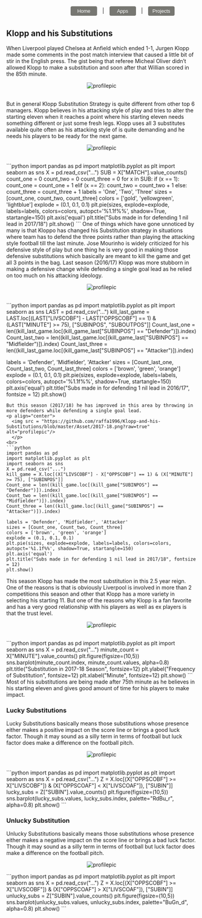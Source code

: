 <link rel="stylesheet" href="https://cdnjs.cloudflare.com/ajax/libs/font-awesome/4.7.0/css/font-awesome.min.css">
<style>
button.button {
  border-radius: 4px;
  background-color: #777772;
  border: none;
  color: #FFFFFF;
  text-align: center;
  font-size: 13px;
  padding: 5px;
  width: 70px;
  transition: all 0.5s;
  cursor: pointer;
  margin: 5px;
}

button.button span {
  cursor: pointer;
  display: inline-block;
  position: relative;
  transition: 0.5s;
}

button.button span:after {
  content: '\00bb';
  position: absolute;
  opacity: 0;
  top: 0;
  right: -20px;
  transition: 0.5s;
}

button.button:hover span {
  padding-right: 15px;
}

button.button:hover span:after {
  opacity: 1;
  right: 0;
}
</style>
<button style="margin-right:10px; margin-left:170px" onclick="window.location.href='https://raffa1996.github.io/5yards5feet'" class="button"><span>Home </span></button> |  <button style="margin-left:10px; margin-right:10px" onclick="window.location.href='https://raffa1996.github.io/Apps'" class="button"><span>Apps </span></button> | 
<button style="margin-left:10px" onclick="window.location.href='https://raffa1996.github.io/Projects'" class="button"><span>Projects </span></button><br>
## Klopp and his Substitutions 
 
When Liverpool played Chelsea at Anfield which ended 1-1, Jurgen Klopp made some comments in the post match interview that caused a little bit of stir in the English press. The gist being that referee Micheal Oliver didn’t allowed Klopp to make a substitution and soon after that Willian scored in the 85th minute.<br>
<p align="center">
  <img src = "https://github.com/raffa1996/Klopp-and-his-Substitutions/blob/master/Asset/kloppoliver.jpg?raw=true" alt="profilepic"/>
  </p> 
<br>
But in general Klopp Substitution Strategy is quite different from other top 6 managers. Klopp believes in his attacking style of play and tries to alter the starting eleven when it reaches a point where his starting eleven needs something different or just some fresh legs. 
Klopp uses all 3 substitutes available quite often as his attacking style of is quite demanding and he needs his players to be ready for the next game.  
<br>
<p align="center">
  <img src = "https://github.com/raffa1996/Klopp-and-his-Substitutions/blob/master/Asset/index.png?raw=true" alt="profilepic"/>
  </p> 
<br>
```python
import pandas as pd
import matplotlib.pyplot as plt
import seaborn as sns
X = pd.read_csv("...")
SUB = X["MATCH"].value_counts()
count_one = 0 
count_two = 0 
count_three = 0 
for x in SUB: 
    if (x == 1):
        count_one = count_one + 1
    elif (x == 2):
        count_two = count_two + 1
    else:
        count_three = count_three + 1
labels = 'One', 'Two', 'Three'
sizes = [count_one, count_two, count_three]
colors = ['gold', 'yellowgreen', 'lightblue']
explode = (0.1, 0.1, 0.1)
plt.pie(sizes, explode=explode, labels=labels, colors=colors, autopct='%1.1f%%', shadow=True, startangle=150)
plt.axis('equal')
plt.title("Subs made in for defending 1 nil lead in 2017/18")
plt.show()
```
One of things which have gone unnoticed by many is that Kloppo has changed his Substitution strategy in situations where team has to defend the three points rather than playing the attacking style football till the last minute. Jose Mourinho is widely criticized for his defensive style of play but one thing he is very good in making those defensive substitutions which basically are meant to kill the game and get all 3 points in the bag. Last season (2016/17)  Klopp was more stubborn in making a defensive change while defending a single goal lead as he relied on too much on his attacking ideology.

<p align="center">
  <img src = "https://github.com/raffa1996/Klopp-and-his-Substitutions/blob/master/Asset/2016-17.png?raw=true" alt="profilepic"/>
  </p> 
<br>
```python
import pandas as pd
import matplotlib.pyplot as plt
import seaborn as sns
LAST = pd.read_csv("...")
kill_last_game = LAST.loc[(LAST["LIVSCOBF"] - LAST["OPPSCOBF"] == 1) & (LAST["MINUTE"] >= 75), ["SUBINPOS", "SUBOUTPOS"]]
Count_last_one = len((kill_last_game.loc[(kill_game_last["SUBINPOS"] == "Defender")]).index) 
Count_last_two = len((kill_last_game.loc[(kill_game_last["SUBINPOS"] == "Midfielder")]).index)
Count_last_three = len((kill_last_game.loc[(kill_game_last["SUBINPOS"] == "Attacker")]).index) 

labels = 'Defender', 'Midfielder', 'Attacker'
sizes = [Count_last_one, Count_last_two, Count_last_three]
colors = ['brown', 'green', 'orange']
explode = (0.1, 0.1, 0.1)
plt.pie(sizes, explode=explode, labels=labels, colors=colors, autopct='%1.1f%%', shadow=True, startangle=150)
plt.axis('equal')
plt.title("Subs made in for defending 1 nil lead in 2016/17", fontsize = 12)
plt.show()
```
But this season (2017/18) he has improved in this area by throwing in more defenders while defending a single goal lead. 
<p align="center">
  <img src = "https://github.com/raffa1996/Klopp-and-his-Substitutions/blob/master/Asset/2017-18.png?raw=true" alt="profilepic"/>
  </p> 
<br>
```python
import pandas as pd
import matplotlib.pyplot as plt
import seaborn as sns
X = pd.read_csv("...")
kill_game = X.loc[(X["LIVSCOBF"] - X["OPPSCOBF"] == 1) & (X["MINUTE"] >= 75), ["SUBINPOS"]]
Count_one = len((kill_game.loc[(kill_game["SUBINPOS"] == "Defender")]).index) 
Count_two = len((kill_game.loc[(kill_game["SUBINPOS"] == "Midfielder")]).index)
Count_three = len((kill_game.loc[(kill_game["SUBINPOS"] == "Attacker")]).index) 

labels = 'Defender', 'Midfielder', 'Attacker'
sizes = [Count_one, Count_two, Count_three]
colors = ['brown', 'green', 'orange']
explode = (0.1, 0.1, 0.1)
plt.pie(sizes, explode=explode, labels=labels, colors=colors, autopct='%1.1f%%', shadow=True, startangle=150)
plt.axis('equal')
plt.title("Subs made in for defending 1 nil lead in 2017/18", fontsize = 12)
plt.show() 
```
This season Klopp has made the most substitution in this 2.5 year reign. One of the reasons is that is obviously Liverpool is involved in more than 2 competitions this season and other that Klopp has a more variety in selecting his starting 11. But one of the reasons why Klopp is a fan favorite and has a very good relationship with his players as well as ex players is that the trust level. 

<p align="center">
  <img src = "https://github.com/raffa1996/Klopp-and-his-Substitutions/blob/master/Asset/allsubs.png?raw=true" alt="profilepic"/>
  </p> 
<br>
```python
import pandas as pd
import matplotlib.pyplot as plt
import seaborn as sns
X = pd.read_csv("...")
minute_count = X["MINUTE"].value_counts()
plt.figure(figsize=(10,5))
sns.barplot(minute_count.index, minute_count.values, alpha=0.8)
plt.title("Substitution in 2017-18 Season", fontsize=12)
plt.ylabel("Frequency of Substitution", fontsize=12)
plt.xlabel("Minute", fontsize=12)
plt.show()
```
Most of his substitutions are being made after 75th minute as he believes in his starting eleven and gives good amount of time for his players to make impact. 

### Lucky Substitutions 
Lucky Substitutions basically means those substitutions whose presence either makes a positive impact on the score line or brings a good luck factor. Though it may sound as a silly term in terms of football but luck factor does make a difference on the football pitch.  
<p align="center">
  <img src = "https://github.com/raffa1996/Klopp-and-his-Substitutions/blob/master/Asset/luckysubs.png?raw=true" alt="profilepic"/>
  </p> 
<br>
```python
import pandas as pd
import matplotlib.pyplot as plt
import seaborn as sns
X = pd.read_csv("...")
Z = X.loc[(X["OPPSCOBF"] >= X["LIVSCOBF"]) & (X["OPPSCOAF"] < X["LIVSCOAF"]), ["SUBIN"]]
lucky_subs = Z["SUBIN"].value_counts()
plt.figure(figsize=(10,5))
sns.barplot(lucky_subs.values, lucky_subs.index, palette="RdBu_r", alpha=0.8)
plt.show()
```

### Unlucky Substitution
Unlucky Substitutions basically means those substitutions whose presence either makes a negative impact on the score line or brings a bad luck factor. Though it may sound as a silly term in terms of football but luck factor does make a difference on the football pitch.    
<p align="center">
  <img src = "https://github.com/raffa1996/Klopp-and-his-Substitutions/blob/master/Asset/unluckysubs.png?raw=true" alt="profilepic"/>
  </p>
```python
import pandas as pd
import matplotlib.pyplot as plt
import seaborn as sns
X = pd.read_csv("...")
Z = X.loc[(X["OPPSCOBF"] >= X["LIVSCOBF"]) & (X["OPPSCOAF"] > X["LIVSCOAF"]), ["SUBIN"]]
unlucky_subs = Z["SUBIN"].value_counts()
plt.figure(figsize=(10,5))
sns.barplot(unlucky_subs.values, unlucky_subs.index, palette="BuGn_d", alpha=0.8)
plt.show()
```
